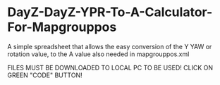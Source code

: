 # DayZ-DayZ-YPR-To-A-Calculator-For-Mapgrouppos
A simple spreadsheet that allows the easy conversion of the Y YAW or rotation value, to the A value also needed in mapgrouppos.xml 

FILES MUST BE DOWNLOADED TO LOCAL PC TO BE USED! CLICK ON GREEN "CODE" BUTTON!
